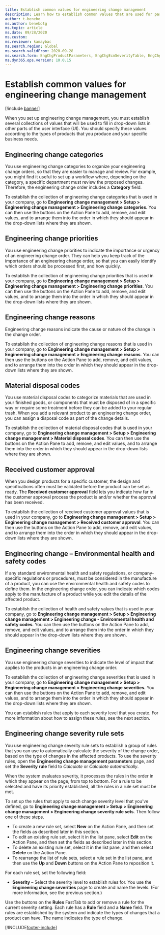 ```yaml
---
title: Establish common values for engineering change management
description: Learn how to establish common values that are used for parameters in various parts of engineering change management with an outline on change categories.
author: t-benebo
ms.author: benebotg
ms.topic: article
ms.date: 09/28/2020
ms.custom:
ms.reviewer: kamaybac
ms.search.region: Global
ms.search.validFrom: 2020-09-28
ms.search.form: EngChgProductParameters, EngChgEcmSeverityTable, EngChgEcmSeverityRuleSet, EngChgEcmSeverityLookup,EngChgEcmSeverityChart,EngChgEcmRequestSeverityChart,EngChgEcmPriorityTable, EngChgEcmPriorityLookup, EngChgEcmPriorityChart, EngChgEcmMaterialDisposition, EngChgEcmEH
ms.dyn365.ops.version: 10.0.15
---
```


# Establish common values for engineering change management

[!include [banner](../includes/banner.md)]

When you set up engineering change management, you must establish several collections of values that will be used to fill in drop-down lists in other parts of the user interface (UI). You should specify these values according to the types of products that you produce and your specific business needs.

## Engineering change categories

You use engineering change categories to organize your engineering change orders, so that they are easier to manage and review. For example, you might find it useful to set up a workflow where, depending on the category, a specific department must review the proposed changes. Therefore, the engineering change order includes a **Category** field.

To establish the collection of engineering change categories that is used in your company, go to **Engineering change management \> Setup \> Engineering change management \> Engineering change categories**. You can then use the buttons on the Action Pane to add, remove, and edit values, and to arrange them into the order in which they should appear in the drop-down lists where they are shown.

## Engineering change priorities

You use engineering change priorities to indicate the importance or urgency of an engineering change order. They can help you keep track of the importance of an engineering change order, so that you can easily identify which orders should be processed first, and how quickly.

To establish the collection of engineering change priorities that is used in your company, go to **Engineering change management \> Setup \> Engineering change management \> Engineering change priorities**. You can then use the buttons on the Action Pane to add, remove, and edit values, and to arrange them into the order in which they should appear in the drop-down lists where they are shown.

## Engineering change reasons

Engineering change reasons indicate the cause or nature of the change in the change order.

To establish the collection of engineering change reasons that is used in your company, go to **Engineering change management \> Setup \> Engineering change management \> Engineering change reasons**. You can then use the buttons on the Action Pane to add, remove, and edit values, and to arrange them into the order in which they should appear in the drop-down lists where they are shown.

## Material disposal codes

You use material disposal codes to categorize materials that are used in your finished goods, or components that must be disposed of in a specific way or require some treatment before they can be added to your regular trash. When you add a relevant product to an engineering change order, you can assign a disposal code as part of the change details.

To establish the collection of material disposal codes that is used in your company, go to **Engineering change management \> Setup \> Engineering change management \> Material disposal codes**. You can then use the buttons on the Action Pane to add, remove, and edit values, and to arrange them into the order in which they should appear in the drop-down lists where they are shown.

## Received customer approval

When you design products for a specific customer, the design and specifications often must be validated before the product can be set as ready. The **Received customer approval** field lets you indicate how far in the customer approval process the product is and/or whether the approval has been received.

To establish the collection of received customer approval values that is used in your company, go to **Engineering change management \> Setup \> Engineering change management \> Received customer approval**. You can then use the buttons on the Action Pane to add, remove, and edit values, and to arrange them into the order in which they should appear in the drop-down lists where they are shown.

## Engineering change – Environmental health and safety codes

If any standard environmental health and safety regulations, or company-specific regulations or procedures, must be considered in the manufacture of a product, you can use the environmental health and safety codes to define them. In the engineering change order, you can indicate which codes apply to the manufacture of a product while you edit the details of the affected product.

To establish the collection of health and safety values that is used in your company, go to **Engineering change management \> Setup \> Engineering change management \> Engineering change - Environmental health and safety codes**. You can then use the buttons on the Action Pane to add, remove, and edit values, and to arrange them into the order in which they should appear in the drop-down lists where they are shown.

## Engineering change severities

You use engineering change severities to indicate the level of impact that applies to the products in an engineering change order.

To establish the collection of engineering change severities that is used in your company, go to **Engineering change management \> Setup \> Engineering change management \> Engineering change severities**. You can then use the buttons on the Action Pane to add, remove, and edit values, and to arrange them into the order in which they should appear in the drop-down lists where they are shown.

You can establish rules that apply to each severity level that you create. For more information about how to assign these rules, see the next section.

## Engineering change severity rule sets

You use engineering change severity rule sets to establish a group of rules that you can use to automatically calculate the severity of the change order, based on the type of changes in the affected products. To use the severity rules, open the **Engineering change management parameters** page, and set the **Severity rule** field to *Calculate* or *Calculate automatically*.

When the system evaluates severity, it processes the rules in the order in which they appear on the page, from top to bottom. For a rule to be selected and have its priority established, all the rules in a rule set must be met.

To set up the rules that apply to each change severity level that you've defined, go to **Engineering change management \> Setup \> Engineering change management \> Engineering change severity rule sets**. Then follow one of these steps.

- To create a new rule set, select **New** on the Action Pane, and then set the fields as described later in this section.
- To edit an existing rule set, select it in the list pane, select **Edit** on the Action Pane, and then set the fields as described later in this section.
- To delete an existing rule set, select it in the list pane, and then select **Delete** on the Action Pane.
- To rearrange the list of rule sets, select a rule set in the list pane, and then use the **Up** and **Down** buttons on the Action Pane to reposition it.

For each rule set, set the following field:

- **Severity** – Select the severity level to establish rules for. You use the **Engineering change severities** page to create and name the levels. (For more information, see the previous section.)

Use the buttons on the **Rules** FastTab to add or remove a rule for the current severity setting. Each rule has a **Rule** field and a **Name** field. The rules are established by the system and indicate the types of changes that a product can have. The name indicates the type of change.


[!INCLUDE[footer-include](../../includes/footer-banner.md)]
